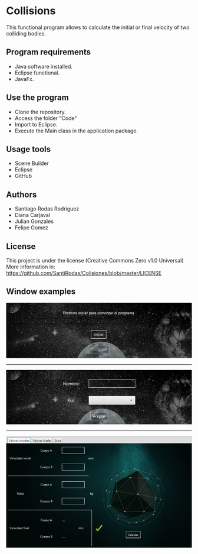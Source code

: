 # Collisions

This functional program allows to calculate the initial or final velocity of two colliding bodies.

## Program requirements

* Java software installed.
* Eclipse functional.
* JavaFx.

## Use the program

* Clone the repository.
* Access the folder "Code"
* Import to Eclipse.
* Execute the Main class in the application package.

## Usage tools

* Scene Builder
* Eclipse
* GitHub

## Authors

* Santiago Rodas Rodriguez
* Diana Carjaval
* Julian Gonzales
* Felipe Gomez

## License
This project is under the license (Creative Commons Zero v1.0 Universal)
More information in: https://github.com/SantiRodas/Colisiones/blob/master/LICENSE

## Window examples

![](https://github.com/SantiRodas/Colisiones/blob/master/Extras/Imagenes/1.JPG)

--------------------------------------------------------------------------------------------------------

![](https://github.com/SantiRodas/Colisiones/blob/master/Extras/Imagenes/2.JPG)

--------------------------------------------------------------------------------------------------------

![](https://github.com/SantiRodas/Colisiones/blob/master/Extras/Imagenes/3.JPG)
